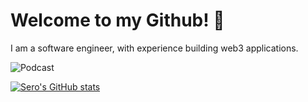 # Welcome to my Github! 👋

I am a software engineer, with experience building web3 applications. 

![Podcast](https://open.spotify.com/show/2HfqI2dFN85uLLFwGqEk0d?si=8806d5fe93f647ed)

[![Sero's GitHub stats](https://github-readme-stats.vercel.app/api?username=Seroxdesign)](https://github.com/Seroxdesign/github-readme-stats)

